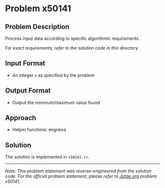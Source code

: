 # Problem x50141

## Problem Description

Process input data according to specific algorithmic requirements.

*For exact requirements, refer to the solution code in this directory.*

## Input Format

- An integer `n` as specified by the problem

## Output Format

- Output the minimum/maximum value found

## Approach

- Helper functions: engreixa

## Solution

The solution is implemented in `x50141.cc`.

---

*Note: This problem statement was reverse-engineered from the solution code. For the official problem statement, please refer to [Jutge.org](https://jutge.org/) problem x50141.*
